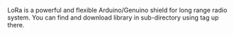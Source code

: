 LoRa is a powerful and flexible Arduino/Genuino shield for long range radio system. 
You can find and download library in sub-directory using <release> tag up there.
